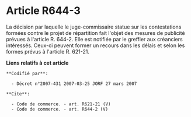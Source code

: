 # Article R644-3

La décision par laquelle le juge-commissaire statue sur les contestations formées contre le projet de répartition fait
l'objet des mesures de publicité prévues à l'article R. 644-2. Elle est notifiée par le greffier aux créanciers intéressés.
Ceux-ci peuvent former un recours dans les délais et selon les formes prévus à l'article R. 621-21.

**Liens relatifs à cet article**

	**Codifié par**:

	  - Décret n°2007-431 2007-03-25 JORF 27 mars 2007

	**Cite**:

	  - Code de commerce. - art. R621-21 (V)
	  - Code de commerce. - art. R644-2 (V)
